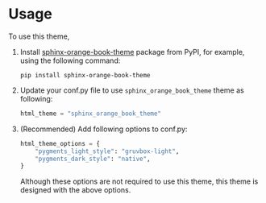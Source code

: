 # Usage

To use this theme,

1. Install
   [sphinx-orange-book-theme](https://pypi.org/project/sphinx-orange-book-theme/)
   package from PyPI, for example, using the following command:

   ```shell
   pip install sphinx-orange-book-theme
   ```

2. Update your conf.py file to use `sphinx_orange_book_theme` theme as following:

   ```python
   html_theme = "sphinx_orange_book_theme"
   ```

3. (Recommended) Add following options to conf.py:

   ```python
   html_theme_options = {
       "pygments_light_style": "gruvbox-light",
       "pygments_dark_style": "native",
   }
   ```

   Although these options are not required to use this theme,
   this theme is designed with the above options.
